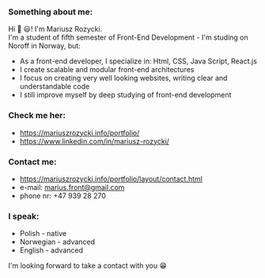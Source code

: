 ### Something about me:
Hi	:wave: :smiley:! I'm Mariusz Rozycki. <br> 
I'm a student of fifth semester of Front-End Development - I'm studing on Noroff in Norway, but:
* As a front-end developer, I specialize in: Html, CSS, Java Script, React.js <br> 
* I create scalable and modular front-end architectures <br>
* I focus on creating very well looking websites, writing clear and understandable code <br>
* I still improve myself by deep studying of front-end development

### Check me her:
* https://mariuszrozycki.info/portfolio/
* https://www.linkedin.com/in/mariusz-rozycki/

### Contact me:
* https://mariuszrozycki.info/portfolio/layout/contact.html
* e-mail: <marius.front@gmail.com>
* phone nr: +47 939 28 270

### I speak:
* Polish - native
* Norwegian - advanced
* English - advanced

I'm looking forward to take a contact with you :grin:
